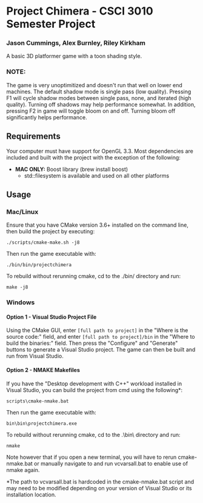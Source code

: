 # Project Chimera - CSCI 3010 Semester Project
### Jason Cummings, Alex Burnley, Riley Kirkham
A basic 3D platformer game with a toon shading style.

### NOTE:
The game is very unoptimitized and doesn't run that well on lower end machines. The default shadow mode is single pass (low quality). Pressing F1 will cycle shadow modes between single pass, none, and iterated (high quality). Turning off shadows may help performance somewhat. In addition, pressing F2 in game will toggle bloom on and off. Turning bloom off significantly helps performance.

## Requirements
Your computer must have support for OpenGL 3.3. Most dependencies are included and built with the project with the exception of the following:

* **MAC ONLY:** Boost library (brew install boost)
    * std::filesystem is available and used on all other platforms

## Usage
### Mac/Linux
Ensure that you have CMake version 3.6+ installed on the command line, then build the project by executing:
```
./scripts/cmake-make.sh -j8
```

Then run the game executable with:
```
./bin/bin/projectchimera
```

To rebuild without rerunning cmake, cd to the ./bin/ directory and run:
```
make -j8
```

### Windows

#### Option 1 - Visual Studio Project File
Using the CMake GUI, enter ```[full path to project]``` in the "Where is the source code:" field, and enter ```[full path to project]/bin``` in the "Where to build the binaries:" field. Then press the "Configure" and "Generate" buttons to generate a Visual Studio project. The game can then be built and run from Visual Studio.

#### Option 2 - NMAKE Makefiles
If you have the "Desktop development with C++" workload installed in Visual Studio, you can build the project from cmd using the following*:
```
scripts\cmake-nmake.bat
```

Then run the game executable with:
```
bin\bin\projectchimera.exe
```

To rebuild without rerunning cmake, cd to the .\bin\ directory and run:
```
nmake
```

Note however that if you open a new terminal, you will have to rerun cmake-nmake.bat or manually navigate to and run vcvarsall.bat to enable use of nmake again.

\*The path to vcvarsall.bat is hardcoded in the cmake-nmake.bat script and may need to be modified depending on your version of Visual Studio or its installation location.

